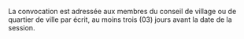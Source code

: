 La convocation est adressée aux membres du conseil de village ou de quartier de ville par écrit, au moins trois (03) jours avant la date de la session.